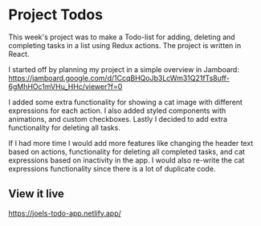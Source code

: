 # Project Todos

This week's project was to make a Todo-list for adding, deleting and completing tasks in a list using Redux actions. The project is written in React.

I started off by planning my project in a simple overview in Jamboard:  
https://jamboard.google.com/d/1CcqBHQoJb3LcWm31Q21fTs8uff-6gMhHOc1mVHu_HHc/viewer?f=0

I added some extra functionality for showing a cat image with different expressions for each action. I also added styled components with animations, and custom checkboxes. Lastly I decided to add extra functionality for deleting all tasks.

If I had more time I would add more features like changing the header text based on actions, functionality for deleting all completed tasks, and cat expressions based on inactivity in the app. I would also re-write the cat expressions functionality since there is a lot of duplicate code.

## View it live

https://joels-todo-app.netlify.app/
